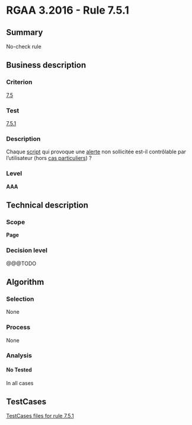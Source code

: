 # RGAA 3.2016 - Rule 7.5.1

## Summary
No-check rule


## Business description

### Criterion
[7.5](http://references.modernisation.gouv.fr/rgaa-accessibilite/2016/criteres.html#crit-7-5)

### Test
[7.5.1](http://references.modernisation.gouv.fr/rgaa-accessibilite/2016/criteres.html#test-7-5-1)

### Description
<div lang="fr">Chaque <a href="http://references.modernisation.gouv.fr/rgaa-accessibilite/glossaire.html#script">script</a> qui provoque une <a href="http://references.modernisation.gouv.fr/rgaa-accessibilite/glossaire.html#alerte">alerte</a> non sollicit&#xE9;e est-il contr&#xF4;lable par l&#x2019;utilisateur (hors <a href="http://references.modernisation.gouv.fr/rgaa-accessibilite/cas-particuliers.html#cp-7-5" title="Cas particuliers pour le crit&#xE8;re 7.5">cas particuliers</a>)&nbsp;?</div>

### Level
**AAA**


## Technical description

### Scope
**Page**

### Decision level
@@@TODO


## Algorithm

### Selection
None

### Process
None

### Analysis

#### No Tested
In all cases


##  TestCases

[TestCases files for rule 7.5.1](https://github.com/Asqatasun/Asqatasun/tree/develop/rules/rules-rgaa3.2016/src/test/resources/testcases/rgaa32016/Rgaa32016Rule070501/)


